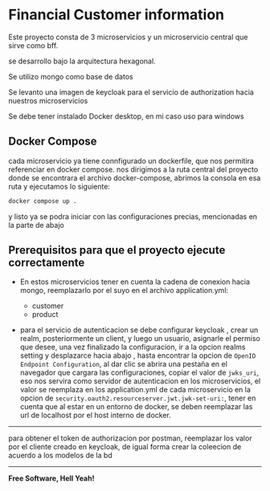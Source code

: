 # Financial Customer information

Este proyecto consta de 3 microservicios y un microservicio central que sirve como bff.

se desarrollo bajo la arquitectura hexagonal.

Se utilizo mongo como base de datos

Se levanto una imagen de keycloak para el servicio de authorization hacia nuestros microservicios

Se debe tener instalado Docker desktop, en mi caso uso para windows

## Docker Compose
cada microservicio ya tiene connfigurado un dockerfile, que nos permitira referenciar en docker compose.
nos dirigimos a la ruta central del proyecto donde se encontrara el archivo docker-compose, abrimos la consola en esa ruta y ejecutamos lo siguiente:
```sh
docker compose up .
```
 y listo ya se podra iniciar con las configuraciones precias, mencionadas en la parte de abajo


## Prerequisitos para que el proyecto ejecute correctamente
* En estos microservicios tener en cuenta la cadena de conexion hacia mongo, reemplazarlo por el suyo  en el archivo application.yml:
  * customer
  * product

* para el servicio de autenticacion se debe configurar keycloak , crear un realm, posteriormente un client, y luego un usuario, asignarle el permiso que desee, una vez finalizado la configuracion, ir a la opcion realms setting y desplazarce hacia abajo , hasta encontrar la opcion de `OpenID Endpoint Configuration`, al dar clic se abrira una pestaña en el navegador que cargara las configuraciones, copiar el valor de `jwks_uri`, eso nos servira como servidor de autenticacion en los microservicios, el valor se reemplaza en los application.yml de cada microservicio en la opcion de   `security.oauth2.resourceserver.jwt.jwk-set-uri:`, tener en cuenta que al estar en un entorno de docker, se deben reemplazar las url de localhost por el host interno de docker.

** **
para obtener el token de authorizacion por postman, reemplazar los valor por el cliente creado en keycloak, de igual forma crear la coleecion de acuerdo a los modelos de la bd
** **
**Free Software, Hell Yeah!**


